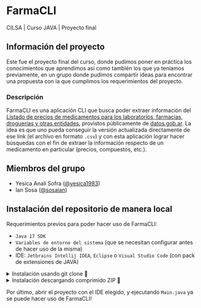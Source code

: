 # FarmaCLI

CILSA | Curso JAVA | Proyecto final

## Información del proyecto

Este fue el proyecto final del curso, donde pudimos poner en práctica los conocimientos que aprendimos así como también los que ya teníamos previamente, en un grupo donde pudimos compartir ideas para encontrar una propuesta con la que cumplimos los requerimientos del proyecto.

### Descripción

FarmaCLI es una aplicación CLI que busca poder extraer información del [Listado de precios de medicamentos para los laboratorios, farmacias, droguerías y otras entidades](https://datos.gob.ar/dataset/pami-listado-precios-medicamentos-para-entidades/archivo/pami_59b035cf-09b3-4058-b06b-8e49b99fa698), provistos públicamente de [datos.gob.ar](https://datos.gob.ar/). La idea es que uno pueda conseguir la versión actualizada directamente de ese link (el archivo en formato `.csv`) y con esta aplicación lograr hacer búsquedas con el fin de extraer la información respecto de un medicamento en particular (precios, compuestos, etc.).

## Miembros del grupo

* Yesica Anali Sofra ([@yesica1983](https://github.com/yesica1983))
* Ian Sosa ([@sosaian](https://github.com/sosaian))

## Instalación del repositorio de manera local

Requerimientos previos para poder hacer uso de FarmaCLI:
* `Java 17 SDK`
* `Variables de entorno del sistema` (que se necesitan configurar antes de hacer uso de la misma)
* IDE: `Jetbrains Intellij IDEA`, `Eclipse` o `Visual Studio Code` (con pack de extensiones de JAVA)

<details>
  <summary>Instalación usando git clone 🔧</summary>

### Cómo clonar el proyecto

Sigue estos pasos para clonar el repositorio e instalar las dependencias necesarias:

1. **Clonar el repositorio**
   Ejecuta el siguiente comando en tu terminal, reemplazando `URL_DEL_PROYECTO` por el enlace del proyecto:

```sh
git clone URL_DEL_PROYECTO
```
</details>

<details>
  <summary>Instalación descargando comprimido ZIP 🔧</summary>

## Instalación descargando comprimido ZIP 🔧

### Cómo descargar el proyecto

Sigue estos pasos para clonar el repositorio e instalar las dependencias necesarias:

1. **Descargar el proyecto en formato ZIP**
   Ir a “code” > download ZIP

2. **Descomprimir el archivo**
</details>

Por último, abrir el proyecto con el IDE elegido, y ejecutando `Main.java` ya se puede hacer uso de FarmaCLI!